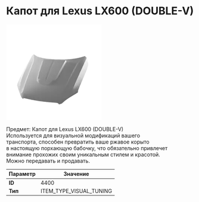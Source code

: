 # Капот для Lexus LX600 (DOUBLE-V)

![Item Image](../img/4400.webp?raw=true)

Предмет: Капот для Lexus LX600 (DOUBLE-V)<br>Используется для визуальной модификаций вашего<br>транспорта, способен превратить ваше ржавое корыто<br>в настоящую порхающую бабочку, что обязательно привлечет<br>внимание прохожих своим уникальным стилем и красотой.<br>Можно передавать и продавать.


| Параметр | Значение |
|----------|----------|
| **ID** | 4400 |
| **Тип** | ITEM_TYPE_VISUAL_TUNING |

